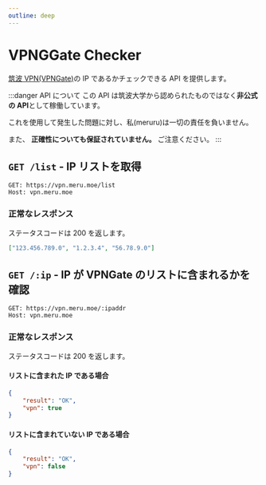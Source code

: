 ```yaml
---
outline: deep
---
```


# VPNGGate Checker <Badge type="info" text="v1.0.0"/>

[筑波 VPN(VPNGate)](https://vpngate.net/)の IP であるかチェックできる API を提供します。

:::danger API について
この API は筑波大学から認められたものではなく**非公式の API**として稼働しています。

これを使用して発生した問題に対し、私(meruru)は一切の責任を負いません。

また、 **正確性についても保証されていません。** ご注意ください。
:::

## `GET /list` - IP リストを取得

```
GET: https://vpn.meru.moe/list
Host: vpn.meru.moe
```

### 正常なレスポンス

ステータスコードは 200 を返します。

```json
["123.456.789.0", "1.2.3.4", "56.78.9.0"]
```

## `GET /:ip` - IP が VPNGate のリストに含まれるかを確認

```
GET: https://vpn.meru.moe/:ipaddr
Host: vpn.meru.moe
```

### 正常なレスポンス

ステータスコードは 200 を返します。

#### リストに含まれた IP である場合

```json
{
	"result": "OK",
	"vpn": true
}
```

#### リストに含まれていない IP である場合

```json
{
	"result": "OK",
	"vpn": false
}
```
